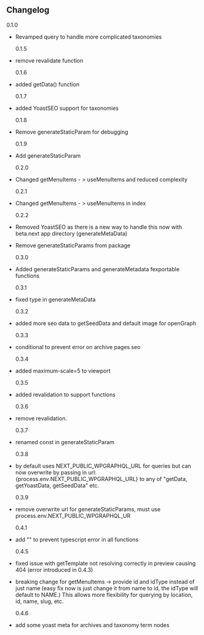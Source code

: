 ## Changelog

0.1.0

- Revamped query to handle more complicated taxonomies

  0.1.5

- remove revalidate function

  0.1.6

- added getData() function

  0.1.7

- added YoastSEO support for taxonomies

  0.1.8

- Remove generateStaticParam for debugging

  0.1.9

- Add generateStaticParam

  0.2.0

- Changed getMenuItems - > useMenuItems and reduced complexity

  0.2.1

- Changed getMenuItems - > useMenuItems in index

  0.2.2

- Removed YoastSEO as there is a new way to handle this now with beta.next app directory (generateMetaData)
- Remove generateStaticParams from package

  0.3.0

- Added generateStaticParams and generateMetadata fexportable functions

  0.3.1

- fixed type in generateMetaData

  0.3.2

- added more seo data to getSeedData and default image for openGraph

  0.3.3

- conditional to prevent error on archive pages seo

  0.3.4

- added maximum-scale=5 to viewport

  0.3.5

- added revalidation to support functions

  0.3.6

- remove revalidation.

  0.3.7

- renamed const in generateStaticParam

  0.3.8

- by default uses NEXT_PUBLIC_WPGRAPHQL_URL for queries but can now overwrite by passing in url: {process.env.NEXT_PUBLIC_WPGRAPHQL_URL} to any of "getData, getYoastData, getSeedData" etc.

  0.3.9

- remove overwrite url for generateStaticParams, must use process.env.NEXT_PUBLIC_WPGRAPHQL_UR

  0.4.1

- add "" to prevent typescript error in all functions

  0.4.5

- fixed issue with getTemplate not resolving correctly in preview causing 404 (error introduced in 0.4.3)
- breaking change for getMenuItems -> provide id and idType instead of just name (easy fix now is just change it from name to id, the idType will default to NAME.) This allows more flexibility for querying by location, id, name, slug, etc.

  0.4.6

- add some yoast meta for archives and taxonomy term nodes
